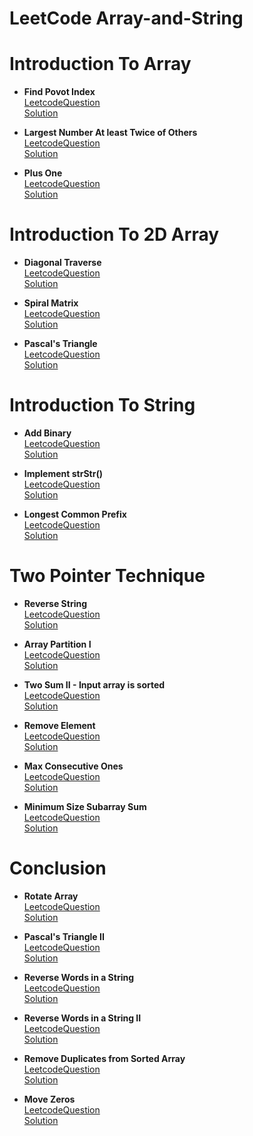 # LeetCode Array-and-String

Introduction To Array
=======================
- **Find Povot Index**  
    [LeetcodeQuestion](https://leetcode.com/explore/learn/card/array-and-string/201/introduction-to-array/1144/) \
    [Solution](https://github.com/prerna0995/LeetCode-Array-and-String/blob/main/Introduction%20to%20array/FindPivotIndex.java)
 
- **Largest Number At least Twice of Others**  
    [LeetcodeQuestion](https://leetcode.com/explore/learn/card/array-and-string/201/introduction-to-array/1147/) \
    [Solution](https://github.com/prerna0995/LeetCode-Array-and-String/blob/main/Introduction%20to%20array/LargestNumberAtleastTwiceOfOthers.java)
    
- **Plus One**  
    [LeetcodeQuestion](https://leetcode.com/explore/learn/card/array-and-string/201/introduction-to-array/1148/) \
    [Solution](https://github.com/prerna0995/LeetCode-Array-and-String/blob/main/Introduction%20to%20array/PlusOne.java)


Introduction To 2D Array
=======================
- **Diagonal Traverse**  
    [LeetcodeQuestion](https://leetcode.com/explore/learn/card/array-and-string/202/introduction-to-2d-array/1167/) \
    [Solution](https://github.com/prerna0995/LeetCode-Array-and-String/blob/main/Introduction%20to%202d%20Array/DiagonalTraverse.java)
 
- **Spiral Matrix**  
    [LeetcodeQuestion](https://leetcode.com/explore/learn/card/array-and-string/202/introduction-to-2d-array/1168/) \
    [Solution](https://github.com/prerna0995/LeetCode-Array-and-String/blob/main/Introduction%20to%202d%20Array/SpiralMatrix.java)
    
- **Pascal's Triangle**  
    [LeetcodeQuestion](https://leetcode.com/explore/learn/card/array-and-string/202/introduction-to-2d-array/1170/) \
    [Solution](https://github.com/prerna0995/LeetCode-Array-and-String/blob/main/Introduction%20to%202d%20Array/PascalsTriangle.java)
    
    
Introduction To String
=======================
- **Add Binary**  
    [LeetcodeQuestion](https://leetcode.com/explore/learn/card/array-and-string/203/introduction-to-string/1160/) \
    [Solution](https://github.com/prerna0995/LeetCode-Array-and-String/blob/main/Introduction%20to%20String/AddBinary.java)
 
- **Implement strStr()**  
    [LeetcodeQuestion](https://leetcode.com/explore/learn/card/array-and-string/203/introduction-to-string/1161/) \
    [Solution](https://github.com/prerna0995/LeetCode-Array-and-String/blob/main/Introduction%20to%20String/ImplementStrStr.java)
    
- **Longest Common Prefix**  
    [LeetcodeQuestion](https://leetcode.com/explore/learn/card/array-and-string/203/introduction-to-string/1162/) \
    [Solution](https://github.com/prerna0995/LeetCode-Array-and-String/blob/main/Introduction%20to%20String/LongestCommonPrefix.java)    
    
    
Two Pointer Technique
=======================
- **Reverse String**  
    [LeetcodeQuestion](https://leetcode.com/explore/learn/card/array-and-string/205/array-two-pointer-technique/1183/) \
    [Solution](https://github.com/prerna0995/LeetCode-Array-and-String/blob/main/Two-Pointer%20Technique/ReverseString.java)
 
- **Array Partition I**  
    [LeetcodeQuestion](https://leetcode.com/explore/learn/card/array-and-string/205/array-two-pointer-technique/1154/) \
    [Solution](https://github.com/prerna0995/LeetCode-Array-and-String/blob/main/Two-Pointer%20Technique/ArrayPartitionI.java)
    
- **Two Sum II - Input array is sorted**  
    [LeetcodeQuestion](https://leetcode.com/explore/learn/card/array-and-string/205/array-two-pointer-technique/1153/) \
    [Solution](https://github.com/prerna0995/LeetCode-Array-and-String/blob/main/Two-Pointer%20Technique/TwoSumII.java)       
    
- **Remove Element**  
    [LeetcodeQuestion](https://leetcode.com/explore/learn/card/array-and-string/205/array-two-pointer-technique/1151/) \
    [Solution](https://github.com/prerna0995/LeetCode-Array-and-String/blob/main/Two-Pointer%20Technique/RemoveElement.java)   
    
- **Max Consecutive Ones**  
    [LeetcodeQuestion](https://leetcode.com/explore/learn/card/array-and-string/205/array-two-pointer-technique/1301/) \
    [Solution](https://github.com/prerna0995/LeetCode-Array-and-String/blob/main/Two-Pointer%20Technique/MaxConsecutiveOnes.java)   
    
- **Minimum Size Subarray Sum**  
    [LeetcodeQuestion](https://leetcode.com/explore/learn/card/array-and-string/205/array-two-pointer-technique/1299/) \
    [Solution](https://github.com/prerna0995/LeetCode-Array-and-String/blob/main/Two-Pointer%20Technique/MinimumSizeSubarraySum.java)       
    
    
Conclusion
=======================
- **Rotate Array**  
    [LeetcodeQuestion](https://leetcode.com/explore/learn/card/array-and-string/204/conclusion/1182/) \
    [Solution](https://github.com/prerna0995/LeetCode-Array-and-String/blob/main/Conclusion/RotateArray.java)
    
- **Pascal's Triangle II**  
    [LeetcodeQuestion](https://leetcode.com/explore/learn/card/array-and-string/204/conclusion/1171/) \
    [Solution](https://github.com/prerna0995/LeetCode-Array-and-String/blob/main/Conclusion/PascalsTriangleII.java)   
    
- **Reverse Words in a String**  
    [LeetcodeQuestion](https://leetcode.com/explore/learn/card/array-and-string/204/conclusion/1164/) \
    [Solution](https://github.com/prerna0995/LeetCode-Array-and-String/blob/main/Conclusion/ReverseWordsInString.java)    
    
- **Reverse Words in a String II**  
    [LeetcodeQuestion](https://leetcode.com/explore/learn/card/array-and-string/204/conclusion/1165/) \
    [Solution](https://github.com/prerna0995/LeetCode-Array-and-String/blob/main/Conclusion/ReverseWordsInStringII.java)   
    
- **Remove Duplicates from Sorted Array**  
    [LeetcodeQuestion](https://leetcode.com/explore/learn/card/array-and-string/204/conclusion/1173/) \
    [Solution](https://github.com/prerna0995/LeetCode-Array-and-String/blob/main/Conclusion/RemoveDuplicatesFromSortedArray.java)  
    
- **Move Zeros**  
    [LeetcodeQuestion](https://leetcode.com/explore/learn/card/array-and-string/204/conclusion/1174/) \
    [Solution](https://github.com/prerna0995/LeetCode-Array-and-String/tree/main/Conclusion)      
